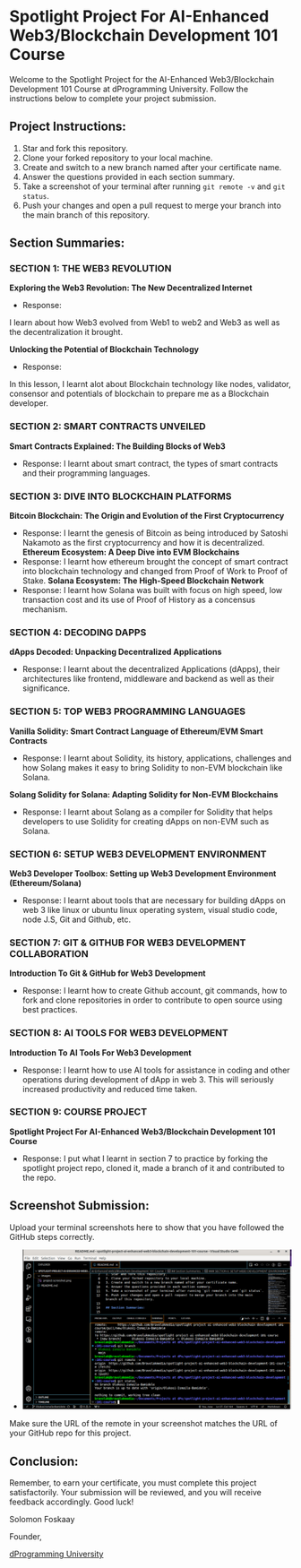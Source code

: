# Spotlight Project For AI-Enhanced Web3/Blockchain Development 101 Course

Welcome to the Spotlight Project for the AI-Enhanced Web3/Blockchain Development 101 Course at dProgramming University. Follow the instructions below to complete your project submission.

## Project Instructions:

1. Star and fork this repository.
2. Clone your forked repository to your local machine.
3. Create and switch to a new branch named after your certificate name.
4. Answer the questions provided in each section summary.
5. Take a screenshot of your terminal after running `git remote -v` and `git status`.
6. Push your changes and open a pull request to merge your branch into the main branch of this repository.

## Section Summaries:

### SECTION 1: THE WEB3 REVOLUTION
**Exploring the Web3 Revolution: The New Decentralized Internet**
- Response: 

I learn about how Web3 evolved from Web1 to web2 and Web3 as well as the decentralization it brought.

**Unlocking the Potential of Blockchain Technology**
- Response: 

In this lesson, I learnt alot about Blockchain technology like nodes, validator, consensor and potentials of blockchain to prepare me as a Blockchain developer.

### SECTION 2: SMART CONTRACTS UNVEILED
**Smart Contracts Explained: The Building Blocks of Web3**
- Response: 
I learnt about smart contract, the types of smart contracts and their programming languages.

### SECTION 3: DIVE INTO BLOCKCHAIN PLATFORMS
**Bitcoin Blockchain: The Origin and Evolution of the First Cryptocurrency**
- Response: 
I learnt the genesis of Bitcoin as being introduced by Satoshi Nakamoto as the first cryptocurrency and how it is decentralized.
**Ethereum Ecosystem: A Deep Dive into EVM Blockchains**
- Response: 
I learnt how ethereum brought the concept of smart contract into blockchain technology and changed from Proof of Work to Proof of Stake.
**Solana Ecosystem: The High-Speed Blockchain Network**
- Response: 
I learnt how Solana was built with focus on high speed, low transaction cost and its use of Proof of History as a concensus mechanism.
### SECTION 4: DECODING DAPPS
**dApps Decoded: Unpacking Decentralized Applications**
- Response: 
I learnt about the decentralized Applications (dApps), their architectures like frontend, middleware and backend as well as their significance.
### SECTION 5: TOP WEB3 PROGRAMMING LANGUAGES
**Vanilla Solidity: Smart Contract Language of Ethereum/EVM Smart Contracts**
- Response: 
I learnt about Solidity, its history, applications, challenges and how Solang makes it easy to bring Solidity to non-EVM blockchain like Solana.

**Solang Solidity for Solana: Adapting Solidity for Non-EVM Blockchains**
- Response: 
I learnt about Solang as a compiler for Solidity that helps developers to use Solidity for creating dApps on non-EVM such as Solana.
### SECTION 6: SETUP WEB3 DEVELOPMENT ENVIRONMENT
**Web3 Developer Toolbox: Setting up Web3 Development Environment (Ethereum/Solana)**
- Response: 
I learnt about tools that are necessary for building dApps on web 3 like linux or ubuntu linux operating system, visual studio code, node J.S, Git and Github, etc.

### SECTION 7: GIT & GITHUB FOR WEB3 DEVELOPMENT COLLABORATION
**Introduction To Git & GitHub for Web3 Development**
- Response: 
I learnt how to create Github account, git commands, how to fork and clone repositories in order to contribute to open source using best practices.

### SECTION 8: AI TOOLS FOR WEB3 DEVELOPMENT
**Introduction To AI Tools For Web3 Development**
- Response: 
I learnt how to use AI tools for assistance in coding and other operations during development of dApp in web 3. This will seriously increased productivity and reduced time taken.

### SECTION 9: COURSE PROJECT
**Spotlight Project For AI-Enhanced Web3/Blockchain Development 101 Course**
- Response: 
I put what I learnt in section 7 to practice by forking the spotlight project repo, cloned it, made a branch of it and contributed to the repo.

## Screenshot Submission:

Upload your terminal screenshots here to show that you have followed the GitHub steps correctly.

- ![GitHub Remote URL](./images/olukosi-screenshot.png)

Make sure the URL of the remote in your screenshot matches the URL of your GitHub repo for this project.

## Conclusion:

Remember, to earn your certificate, you must complete this project satisfactorily. Your submission will be reviewed, and you will receive feedback accordingly. Good luck!

Solomon Foskaay

Founder,

[dProgramming University](https://dProgrammingUniversity.com)

